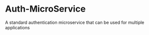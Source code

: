 # Auth-MicroService
A standard authentication microservice that can be used for multiple applications
